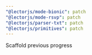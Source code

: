 ```yaml
---
"@lectorjs/mode-bionic": patch
"@lectorjs/mode-rsvp": patch
"@lectorjs/parser-txt": patch
"@lectorjs/primitives": patch
---
```


Scaffold previous progress
